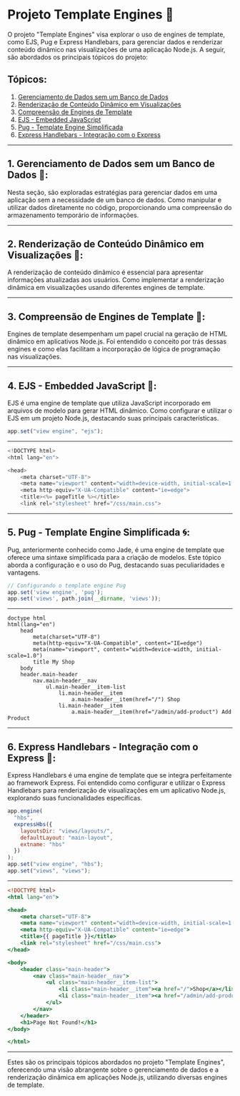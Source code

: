 # Projeto Template Engines 🚀

O projeto "Template Engines" visa explorar o uso de engines de template, como EJS, Pug e Express Handlebars, para gerenciar dados e renderizar conteúdo dinâmico nas visualizações de uma aplicação Node.js. A seguir, são abordados os principais tópicos do projeto:

## Tópicos:
1. [Gerenciamento de Dados sem um Banco de Dados](#1-gerenciamento-de-dados-sem-um-banco-de-dados)
2. [Renderização de Conteúdo Dinâmico em Visualizações](#2-renderização-de-conteúdo-dinâmico-em-visualizações)
3. [Compreensão de Engines de Template](#3-compreensão-de-engines-de-template)
4. [EJS - Embedded JavaScript](#4-ejs-embedded-javascript)
5. [Pug - Template Engine Simplificada](#5-pug-template-engine-simplificada)
6. [Express Handlebars - Integração com o Express](#6-express-handlebars-integração-com-o-express)

---

## 1. Gerenciamento de Dados sem um Banco de Dados 📄:

Nesta seção, são exploradas estratégias para gerenciar dados em uma aplicação sem a necessidade de um banco de dados. Como manipular e utilizar dados diretamente no código, proporcionando uma compreensão do armazenamento temporário de informações.

---

## 2. Renderização de Conteúdo Dinâmico em Visualizações 🔄:

A renderização de conteúdo dinâmico é essencial para apresentar informações atualizadas aos usuários. Como implementar a renderização dinâmica em visualizações usando diferentes engines de template.

---

## 3. Compreensão de Engines de Template 📝:

Engines de template desempenham um papel crucial na geração de HTML dinâmico em aplicativos Node.js. Foi entendido o conceito por trás dessas engines e como elas facilitam a incorporação de lógica de programação nas visualizações.

---

## 4. EJS - Embedded JavaScript 🚀:

EJS é uma engine de template que utiliza JavaScript incorporado em arquivos de modelo para gerar HTML dinâmico. Como configurar e utilizar o EJS em um projeto Node.js, destacando suas principais características.
~~~javascript
app.set("view engine", "ejs");
~~~
---

```javascript
<!DOCTYPE html>
<html lang="en">

<head>
    <meta charset="UTF-8">
    <meta name="viewport" content="width=device-width, initial-scale=1.0">
    <meta http-equiv="X-UA-Compatible" content="ie=edge">
    <title><%= pageTitle %></title>
    <link rel="stylesheet" href="/css/main.css">
```

---

## 5. Pug - Template Engine Simplificada 🌀:

Pug, anteriormente conhecido como Jade, é uma engine de template que oferece uma sintaxe simplificada para a criação de modelos. Este tópico aborda a configuração e o uso do Pug, destacando suas peculiaridades e vantagens.
~~~javascript
// Configurando o template engine Pug
app.set('view engine', 'pug');
app.set('views', path.join(__dirname, 'views'));
~~~

---

```pug
doctype html
html(lang="en")
    head
        meta(charset="UTF-8")
        meta(http-equiv="X-UA-Compatible", content="IE=edge")
        meta(name="viewport", content="width=device-width, initial-scale=1.0")
        title My Shop
    body 
    header.main-header 
        nav.main-header__nav 
            ul.main-header__item-list 
                li.main-header__item 
                    a.main-header__item(href="/") Shop
                li.main-header__item 
                    a.main-header__item(href="/admin/add-product") Add Product
```

---

## 6. Express Handlebars - Integração com o Express 🤝:

Express Handlebars é uma engine de template que se integra perfeitamente ao framework Express. Foi entendido como configurar e utilizar o Express Handlebars para renderização de visualizações em um aplicativo Node.js, explorando suas funcionalidades específicas.
~~~javascript
app.engine(
  "hbs",
  expressHbs({
    layoutsDir: "views/layouts/",
    defaultLayout: "main-layout",
    extname: "hbs"
  })
);
app.set("view engine", "hbs");
app.set("views", "views");
~~~
---
```hbs
<!DOCTYPE html>
<html lang="en">

<head>
    <meta charset="UTF-8">
    <meta name="viewport" content="width=device-width, initial-scale=1.0">
    <meta http-equiv="X-UA-Compatible" content="ie=edge">
    <title>{{ pageTitle }}</title>
    <link rel="stylesheet" href="/css/main.css">
</head>

<body>
    <header class="main-header">
        <nav class="main-header__nav">
            <ul class="main-header__item-list">
                <li class="main-header__item"><a href="/">Shop</a></li>
                <li class="main-header__item"><a href="/admin/add-product">Add Product</a></li>
            </ul>
        </nav>
    </header>
    <h1>Page Not Found!</h1>
</body>

</html>
```

---

Estes são os principais tópicos abordados no projeto "Template Engines", oferecendo uma visão abrangente sobre o gerenciamento de dados e a renderização dinâmica em aplicações Node.js, utilizando diversas engines de template.
